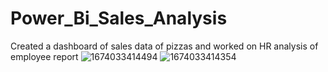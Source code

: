 # Power_Bi_Sales_Analysis
Created a dashboard of sales data of pizzas and worked on HR analysis of employee report
![1674033414494](https://user-images.githubusercontent.com/97689134/215044463-c4b61376-e88c-457d-ba00-7e76d9085573.jpg)
![1674033414354](https://user-images.githubusercontent.com/97689134/215044471-740346cf-5b56-46d6-99de-194f39def285.jpg)
